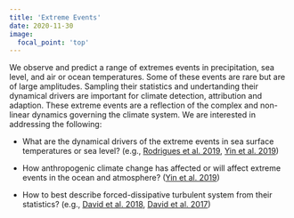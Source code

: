 ```yaml
---
title: 'Extreme Events'
date: 2020-11-30
image:
  focal_point: 'top'
---
```


We observe and predict a range of extremes events in precipitation, sea level, and air or ocean temperatures. Some of these events are rare but are of large amplitudes. Sampling their statistics and undertanding their dynamical drivers are important for climate detection, attribution and adaption. These extreme events are a reflection of the complex and non-linear dynamics governing the climate system. We are interested in addressing the following:

- What are the dynamical drivers of the extreme events in sea surface temperatures or sea level? (e.g., [Rodrigues et al. 2019](/publication/rodrigues-et-al-2019/), [Yin et al. 2019](/publication/yin-et-al-2019/))

- How anthropogenic climate change has affected or will affect extreme events in the ocean and atmosphere? ([Yin et al. 2019](/publication/yin-et-al-2019/))

- How to best describe forced-dissipative turbulent system from their statistics? (e.g., [David et al. 2018](/publication/david-et-al-2018/), [David et al. 2017](/publication/david-et-al-2017/))
